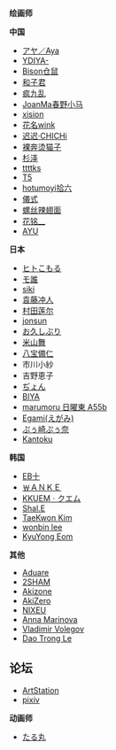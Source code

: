 
**绘画师**

**中国**

- [アヤ／Aya](https://www.pixiv.net/users/3728486/artworks)
- [YDIYA-](https://weibo.com/YDIYA)
- [Bison仓鼠](https://weibo.com/u/1731549793)
- [和子君](https://weibo.com/u/2264501470)
- [疯九乱](https://weibo.com/u/7292155347)
- [JoanMa春野小马](https://weibo.com/u/2386943640)
- [xision](https://weibo.com/xision)
- [花名wink](https://weibo.com/u/6394253791)
- [迟迟·CHICHi](https://weibo.com/u/5748383382)
- [裸奔烫猫子](https://weibo.com/u/2710448195)
- [杉泽](https://weibo.com/yourviki)
- [ttttks](https://weibo.com/u/6424352339)
- [T5](https://twitter.com/thornsdance)
- [hotumoyi拾六](https://twitter.com/hitomio16)
- [儀式](https://www.pixiv.net/users/16275159/artworks)
- [螺丝辣翅面](https://weibo.com/u/5329902398?is_all=1)
- [花铭__](https://space.bilibili.com/19916355)
- [AYU](https://www.artstation.com/ayu-cn)

**日本**

- [ヒトこもる](https://twitter.com/Hitoimim)
- [モ誰](https://twitter.com/jeonghee1414)
- [siki](https://twitter.com/chyoellll)
- [袁藤冲人]()
- [村田莲尔](https://www.pseweb.com/)
- [jonsun](https://www.pixiv.net/users/60182)
- [お久しぶり](https://twitter.com/imlllsn)
- [米山舞](https://twitter.com/yoneyamai)
- [八宝備仁](https://twitter.com/HAPPOBIJIN)
- 市川小紗
- 吉野恵子
- [ぢょん](https://twitter.com/nonohara_dyon3/media )
- [BIYA](https://www.pixiv.net/users/59275588/artworks)
- [marumoru 日曜東 A55b](https://www.pixiv.net/users/4655878)
- [Egami(えがみ)](https://twitter.com/Egami_Mal)
- [ぷぅ崎ぷぅ奈](https://twitter.com/punopupupu)
- [Kantoku](https://www.pixiv.net/users/1565632)


**韩国**

- [EB十](https://twitter.com/ebkim00)
- [￦ＡＮＫＥ](https://twitter.com/Classic_W_)
- [KKUEMㆍクエム](http://kkuem.net/)
- [Shal.E](https://www.pixiv.net/users/10705197)
- [TaeKwon Kim](https://taekwonkim.artstation.com/)
- [wonbin lee](https://lwbv2001.artstation.com/)
- [KyuYong Eom](https://kyuyongeom.artstation.com/)

**其他**

- [Aduare](https://twitter.com/Aduare_rp)
- [2SHAM](https://www.pixiv.net/users/43104406)
- [Akizone](https://www.pixiv.net/users/2156525)
- [AkiZero](https://linktr.ee/AkiZero)
- [NIXEU](https://twitter.com/N_I_X_E_U)
- [Anna Marinova](https://art-icon.com/en/artists/marinova-anna/)
- [Vladimir Volegov](https://volegov.com/)
- [Dao Trong Le](https://daole.artstation.com/)

## 论坛



- [ArtStation](https://www.artstation.com)
- [pixiv](https://www.pixiv.net/)

**动画师**

- [たる丸](https://twitter.com/tarumaru0/media)

